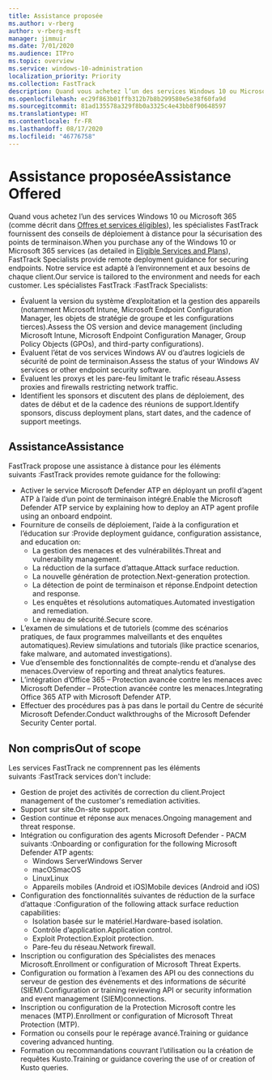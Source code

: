```yaml
---
title: Assistance proposée
ms.author: v-rberg
author: v-rberg-msft
manager: jimmuir
ms.date: 7/01/2020
ms.audience: ITPro
ms.topic: overview
ms.service: windows-10-administration
localization_priority: Priority
ms.collection: FastTrack
description: Quand vous achetez l’un des services Windows 10 ou Microsoft 365, les spécialistes FastTrack fournissent des conseils de déploiement à distance pour la sécurisation des points de terminaison. Notre service est adapté à l’environnement et aux besoins de chaque client.
ms.openlocfilehash: ec29f863b01ffb312b7b8b299580e5e38f60fa9d
ms.sourcegitcommit: 81ad135578a329f8b0a3325c4e43bb8f90648597
ms.translationtype: HT
ms.contentlocale: fr-FR
ms.lasthandoff: 08/17/2020
ms.locfileid: "46776758"
---
```

# <a name="assistance-offered"></a><span data-ttu-id="8985a-104">Assistance proposée</span><span class="sxs-lookup"><span data-stu-id="8985a-104">Assistance Offered</span></span>  

<span data-ttu-id="8985a-105">Quand vous achetez l’un des services Windows 10 ou Microsoft 365 (comme décrit dans [Offres et services éligibles](M365-eligible-services-and-plans.md)), les spécialistes FastTrack fournissent des conseils de déploiement à distance pour la sécurisation des points de terminaison.</span><span class="sxs-lookup"><span data-stu-id="8985a-105">When you purchase any of the Windows 10 or Microsoft 365 services (as detailed in [Eligible Services and Plans](M365-eligible-services-and-plans.md)), FastTrack Specialists provide remote deployment guidance for securing endpoints.</span></span> <span data-ttu-id="8985a-106">Notre service est adapté à l’environnement et aux besoins de chaque client.</span><span class="sxs-lookup"><span data-stu-id="8985a-106">Our service is tailored to the environment and needs for each customer.</span></span> <span data-ttu-id="8985a-107">Les spécialistes FastTrack :</span><span class="sxs-lookup"><span data-stu-id="8985a-107">FastTrack Specialists:</span></span>
- <span data-ttu-id="8985a-108">Évaluent la version du système d’exploitation et la gestion des appareils (notamment Microsoft Intune, Microsoft Endpoint Configuration Manager, les objets de stratégie de groupe et les configurations tierces).</span><span class="sxs-lookup"><span data-stu-id="8985a-108">Assess the OS version and device management (including Microsoft Intune, Microsoft Endpoint Configuration Manager, Group Policy Objects (GPOs), and third-party configurations).</span></span>
- <span data-ttu-id="8985a-109">Évaluent l’état de vos services Windows AV ou d’autres logiciels de sécurité de point de terminaison.</span><span class="sxs-lookup"><span data-stu-id="8985a-109">Assess the status of your Windows AV services or other endpoint security software.</span></span>
- <span data-ttu-id="8985a-110">Évaluent les proxys et les pare-feu limitant le trafic réseau.</span><span class="sxs-lookup"><span data-stu-id="8985a-110">Assess proxies and firewalls restricting network traffic.</span></span>
- <span data-ttu-id="8985a-111">Identifient les sponsors et discutent des plans de déploiement, des dates de début et de la cadence des réunions de support.</span><span class="sxs-lookup"><span data-stu-id="8985a-111">Identify sponsors, discuss deployment plans, start dates, and the cadence of support meetings.</span></span>

## <a name="assistance"></a><span data-ttu-id="8985a-112">Assistance</span><span class="sxs-lookup"><span data-stu-id="8985a-112">Assistance</span></span>

<span data-ttu-id="8985a-113">FastTrack propose une assistance à distance pour les éléments suivants :</span><span class="sxs-lookup"><span data-stu-id="8985a-113">FastTrack provides remote guidance for the following:</span></span>
- <span data-ttu-id="8985a-114">Activer le service Microsoft Defender ATP en déployant un profil d’agent ATP à l’aide d’un point de terminaison intégré.</span><span class="sxs-lookup"><span data-stu-id="8985a-114">Enable the Microsoft Defender ATP service by explaining how to deploy an ATP agent profile using an onboard endpoint.</span></span>
- <span data-ttu-id="8985a-115">Fourniture de conseils de déploiement, l’aide à la configuration et l’éducation sur :</span><span class="sxs-lookup"><span data-stu-id="8985a-115">Provide deployment guidance, configuration assistance, and education on:</span></span>
    - <span data-ttu-id="8985a-116">La gestion des menaces et des vulnérabilités.</span><span class="sxs-lookup"><span data-stu-id="8985a-116">Threat and vulnerability management.</span></span>
    - <span data-ttu-id="8985a-117">La réduction de la surface d’attaque.</span><span class="sxs-lookup"><span data-stu-id="8985a-117">Attack surface reduction.</span></span>
    - <span data-ttu-id="8985a-118">La nouvelle génération de protection.</span><span class="sxs-lookup"><span data-stu-id="8985a-118">Next-generation protection.</span></span>
    - <span data-ttu-id="8985a-119">La détection de point de terminaison et réponse.</span><span class="sxs-lookup"><span data-stu-id="8985a-119">Endpoint detection and response.</span></span>
    - <span data-ttu-id="8985a-120">Les enquêtes et résolutions automatiques.</span><span class="sxs-lookup"><span data-stu-id="8985a-120">Automated investigation and remediation.</span></span>
    - <span data-ttu-id="8985a-121">Le niveau de sécurité.</span><span class="sxs-lookup"><span data-stu-id="8985a-121">Secure score.</span></span>
- <span data-ttu-id="8985a-122">L’examen de simulations et de tutoriels (comme des scénarios pratiques, de faux programmes malveillants et des enquêtes automatiques).</span><span class="sxs-lookup"><span data-stu-id="8985a-122">Review simulations and tutorials (like practice scenarios, fake malware, and automated investigations).</span></span>
- <span data-ttu-id="8985a-123">Vue d’ensemble des fonctionnalités de compte-rendu et d’analyse des menaces.</span><span class="sxs-lookup"><span data-stu-id="8985a-123">Overview of reporting and threat analytics features.</span></span>
- <span data-ttu-id="8985a-124">L’intégration d’Office 365 – Protection avancée contre les menaces avec Microsoft Defender – Protection avancée contre les menaces.</span><span class="sxs-lookup"><span data-stu-id="8985a-124">Integrating Office 365 ATP with Microsoft Defender ATP.</span></span>
- <span data-ttu-id="8985a-125">Effectuer des procédures pas à pas dans le portail du Centre de sécurité Microsoft Defender.</span><span class="sxs-lookup"><span data-stu-id="8985a-125">Conduct walkthroughs of the Microsoft Defender Security Center portal.</span></span>

## <a name="out-of-scope"></a><span data-ttu-id="8985a-126">Non compris</span><span class="sxs-lookup"><span data-stu-id="8985a-126">Out of scope</span></span>

<span data-ttu-id="8985a-127">Les services FastTrack ne comprennent pas les éléments suivants :</span><span class="sxs-lookup"><span data-stu-id="8985a-127">FastTrack services don't include:</span></span>
- <span data-ttu-id="8985a-128">Gestion de projet des activités de correction du client.</span><span class="sxs-lookup"><span data-stu-id="8985a-128">Project management of the customer's remediation activities.</span></span>
- <span data-ttu-id="8985a-129">Support sur site.</span><span class="sxs-lookup"><span data-stu-id="8985a-129">On-site support.</span></span>
- <span data-ttu-id="8985a-130">Gestion continue et réponse aux menaces.</span><span class="sxs-lookup"><span data-stu-id="8985a-130">Ongoing management and threat response.</span></span>
- <span data-ttu-id="8985a-131">Intégration ou configuration des agents Microsoft Defender - PACM suivants :</span><span class="sxs-lookup"><span data-stu-id="8985a-131">Onboarding or configuration for the following Microsoft Defender ATP agents:</span></span>
   - <span data-ttu-id="8985a-132">Windows Server</span><span class="sxs-lookup"><span data-stu-id="8985a-132">Windows Server</span></span>
   - <span data-ttu-id="8985a-133">macOS</span><span class="sxs-lookup"><span data-stu-id="8985a-133">macOS</span></span>
   - <span data-ttu-id="8985a-134">Linux</span><span class="sxs-lookup"><span data-stu-id="8985a-134">Linux</span></span>
   - <span data-ttu-id="8985a-135">Appareils mobiles (Android et iOS)</span><span class="sxs-lookup"><span data-stu-id="8985a-135">Mobile devices (Android and iOS)</span></span>
- <span data-ttu-id="8985a-136">Configuration des fonctionnalités suivantes de réduction de la surface d’attaque :</span><span class="sxs-lookup"><span data-stu-id="8985a-136">Configuration of the following attack surface reduction capabilities:</span></span>
    - <span data-ttu-id="8985a-137">Isolation basée sur le matériel.</span><span class="sxs-lookup"><span data-stu-id="8985a-137">Hardware-based isolation.</span></span>
    - <span data-ttu-id="8985a-138">Contrôle d’application.</span><span class="sxs-lookup"><span data-stu-id="8985a-138">Application control.</span></span>
    - <span data-ttu-id="8985a-139">Exploit Protection.</span><span class="sxs-lookup"><span data-stu-id="8985a-139">Exploit protection.</span></span>
    - <span data-ttu-id="8985a-140">Pare-feu du réseau.</span><span class="sxs-lookup"><span data-stu-id="8985a-140">Network firewall.</span></span>
- <span data-ttu-id="8985a-141">Inscription ou configuration des Spécialistes des menaces Microsoft.</span><span class="sxs-lookup"><span data-stu-id="8985a-141">Enrollment or configuration of Microsoft Threat Experts.</span></span>
- <span data-ttu-id="8985a-142">Configuration ou formation à l’examen des API ou des connections du serveur de gestion des événements et des informations de sécurité (SIEM).</span><span class="sxs-lookup"><span data-stu-id="8985a-142">Configuration or training reviewing API or security information and event management (SIEM)connections.</span></span>
- <span data-ttu-id="8985a-143">Inscription ou configuration de la Protection Microsoft contre les menaces (MTP).</span><span class="sxs-lookup"><span data-stu-id="8985a-143">Enrollment or configuration of Microsoft Threat Protection (MTP).</span></span>
- <span data-ttu-id="8985a-144">Formation ou conseils pour le repérage avancé.</span><span class="sxs-lookup"><span data-stu-id="8985a-144">Training or guidance covering advanced hunting.</span></span>
- <span data-ttu-id="8985a-145">Formation ou recommandations couvrant l’utilisation ou la création de requêtes Kusto.</span><span class="sxs-lookup"><span data-stu-id="8985a-145">Training or guidance covering the use of or creation of Kusto queries.</span></span>
